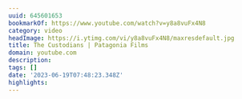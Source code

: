 ```yaml
---
uuid: 645601653
bookmarkOf: https://www.youtube.com/watch?v=y8a8vuFx4N8
category: video
headImage: https://i.ytimg.com/vi/y8a8vuFx4N8/maxresdefault.jpg
title: The Custodians | Patagonia Films
domain: youtube.com
description:
tags: []
date: '2023-06-19T07:48:23.348Z'
highlights:
---
```



